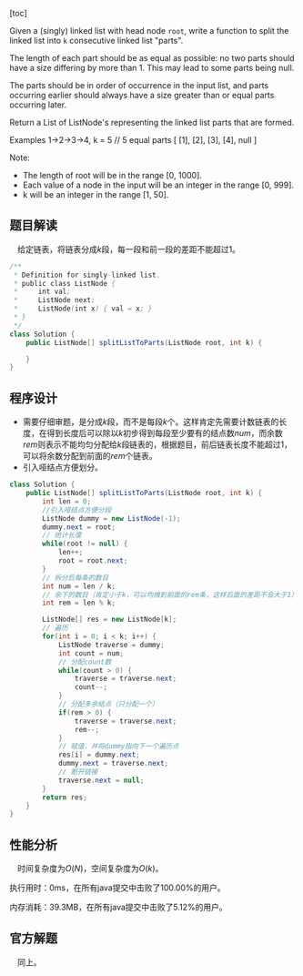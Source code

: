 [toc]

Given a (singly) linked list with head node `root`, write a function to split the linked list into `k` consecutive linked list "parts".

The length of each part should be as equal as possible: no two parts should have a size differing by more than 1. This may lead to some parts being null.

The parts should be in order of occurrence in the input list, and parts occurring earlier should always have a size greater than or equal parts occurring later.

Return a List of ListNode's representing the linked list parts that are formed.

Examples 1->2->3->4, k = 5 // 5 equal parts [ [1], [2], [3], [4], null ]

Note:

* The length of root will be in the range [0, 1000].
* Each value of a node in the input will be an integer in the range [0, 999].
* k will be an integer in the range [1, 50].



## 题目解读

&emsp;给定链表，将链表分成$k$段，每一段和前一段的差距不能超过1。

```java
/**
 * Definition for singly-linked list.
 * public class ListNode {
 *     int val;
 *     ListNode next;
 *     ListNode(int x) { val = x; }
 * }
 */
class Solution {
    public ListNode[] splitListToParts(ListNode root, int k) {

    }
}
```

## 程序设计

* 需要仔细审题，是分成$k$段，而不是每段$k$个。这样肯定先需要计数链表的长度，在得到长度后可以除以$k$初步得到每段至少要有的结点数$num$，而余数$rem$则表示不能均匀分配给$k$段链表的，根据题目，前后链表长度不能超过1，可以将余数分配到前面的$rem$个链表。
* 引入哑结点方便划分。

```java
class Solution {
    public ListNode[] splitListToParts(ListNode root, int k) {
        int len = 0;
        //引入哑结点方便分段
        ListNode dummy = new ListNode(-1);
        dummy.next = root;
        // 统计长度
        while(root != null) {
            len++;
            root = root.next;
        }
        // 拆分后每条的数目
        int num = len / k;
        // 余下的数目（肯定小于k，可以均摊到前面的rem条，这样后面的差距不会大于1）
        int rem = len % k;

        ListNode[] res = new ListNode[k];
        // 遍历
        for(int i = 0; i < k; i++) {
            ListNode traverse = dummy;
            int count = num;
            // 分配count数
            while(count > 0) {
                traverse = traverse.next;
                count--;
            }
            // 分配多余结点（只分配一个）
            if(rem > 0) {
                traverse = traverse.next;
                rem--;
            }
            // 赋值，并将dummy指向下一个遍历点
            res[i] = dummy.next;
            dummy.next = traverse.next;
            // 断开链接
            traverse.next = null;
        }
        return res;
    }
}
```

## 性能分析

&emsp;时间复杂度为$O(N)$，空间复杂度为$O(k)$。

执行用时：0ms，在所有java提交中击败了100.00%的用户。

内存消耗：39.3MB，在所有java提交中击败了5.12%的用户。

## 官方解题

&emsp;同上。
